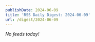 ```yaml
---
publishDate: 2024-06-09
title: 'RSS Daily Digest: 2024-06-09'
url: /digest/2024-06-09
---
```


_No feeds today!_
